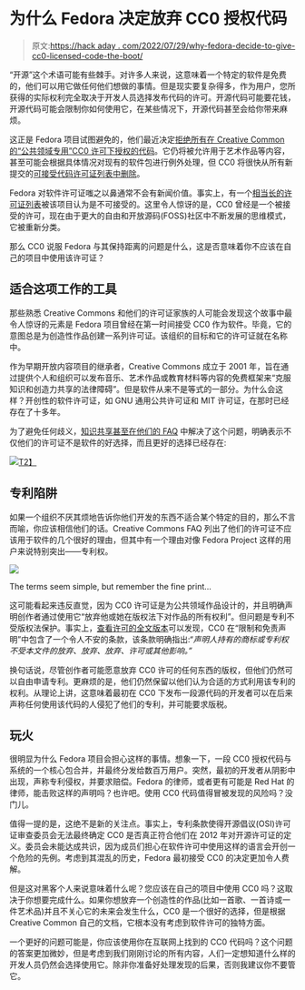 # 为什么 Fedora 决定放弃 CC0 授权代码

> 原文:[https://hack aday . com/2022/07/29/why-fedora-decide-to-give-cc0-licensed-code-the-boot/](https://hackaday.com/2022/07/29/why-fedora-decided-to-give-cc0-licensed-code-the-boot/)

“开源”这个术语可能有些棘手。对许多人来说，这意味着一个特定的软件是免费的，他们可以用它做任何他们想做的事情。但是现实要复杂得多，作为用户，您所获得的实际权利完全取决于开发人员选择发布代码的许可。开源代码可能要花钱，开源代码可能会限制你如何使用它，在某些情况下，开源代码甚至会给你带来麻烦。

这正是 Fedora 项目试图避免的，他们最近决定[拒绝所有在 Creative Common 的“公共领域专用”CC0 许可下授权的代码](https://lists.fedoraproject.org/archives/list/legal@lists.fedoraproject.org/thread/RRYM3CLYJYW64VSQIXY6IF3TCDZGS6LM/)。它仍将被允许用于艺术作品等内容，甚至可能会根据具体情况对现有的软件包进行例外处理，但 CC0 将很快从所有新提交的[可接受代码许可证列表中删除](https://fedoraproject.org/wiki/Licensing:Main#Good_Licenses)。

Fedora 对软件许可证嗤之以鼻通常不会有新闻价值。事实上，有一个[相当长的许可证列表](https://fedoraproject.org/wiki/Licensing:Main#Bad_Licenses)被该项目认为是不可接受的。这里令人惊讶的是，CC0 曾经是一个被接受的许可，现在由于更大的自由和开放源码(FOSS)社区中不断发展的思维模式，它被重新分类。

那么 CC0 说服 Fedora 与其保持距离的问题是什么，这是否意味着你不应该在自己的项目中使用该许可证？

## 适合这项工作的工具

那些熟悉 Creative Commons 和他们的许可证家族的人可能会发现这个故事中最令人惊讶的元素是 Fedora 项目曾经在第一时间接受 CC0 作为软件。毕竟，它的意图总是为创造性作品创建一系列许可证。该组织的目标和它的许可证就在名称中。

作为早期开放内容项目的继承者，Creative Commons 成立于 2001 年，旨在通过提供个人和组织可以发布音乐、艺术作品或教育材料等内容的免费框架来“克服知识和创造力共享的法律障碍”。但是软件从来不是等式的一部分。为什么会这样？开创性的软件许可证，如 GNU 通用公共许可证和 MIT 许可证，在那时已经存在了十多年。

为了避免任何歧义，[知识共享甚至在他们的 FAQ](https://creativecommons.org/faq/#can-i-apply-a-creative-commons-license-to-software) 中解决了这个问题，明确表示不仅他们的许可证不是软件的好选择，而且更好的选择已经存在:

[![](../Images/ae3a8d8c8e5f3706a26c92d1b1a2eaf0.png)T2】](https://hackaday.com/wp-content/uploads/2022/07/cc0_faq.png)

## 专利陷阱

如果一个组织不厌其烦地告诉你他们开发的东西不适合某个特定的目的，那么不言而喻，你应该相信他们的话。Creative Commons FAQ 列出了他们的许可证不应该用于软件的几个很好的理由，但其中有一个理由对像 Fedora Project 这样的用户来说特别突出——专利权。

[![](../Images/1f23c569472acbd692163c0138eb838a.png)](https://hackaday.com/wp-content/uploads/2022/07/cc0_terms.png)

The terms seem simple, but remember the fine print…

这可能看起来违反直觉，因为 CC0 许可证是为公共领域作品设计的，并且明确声明创作者通过使用它“放弃他或她在版权法下对作品的所有权利”。但问题是专利不受版权法保护。事实上，[查看许可的全文版本](https://creativecommons.org/publicdomain/zero/1.0/legalcode)可以发现，CC0 在“限制和免责声明”中包含了一个令人不安的条款，该条款明确指出:“*声明人持有的商标或专利权不受本文件的放弃、放弃、放弃、许可或其他影响。”*

换句话说，尽管创作者可能愿意放弃 CC0 许可的任何东西的版权，但他们仍然可以自由申请专利。更麻烦的是，他们仍然保留以他们认为合适的方式利用该专利的权利。从理论上讲，这意味着最初在 CC0 下发布一段源代码的开发者可以在后来声称任何使用该代码的人侵犯了他们的专利，并可能要求版税。

## 玩火

很明显为什么 Fedora 项目会担心这样的事情。想象一下，一段 CC0 授权代码与系统的一个核心包合并，并最终分发给数百万用户。突然，最初的开发者从阴影中出现，声称专利侵权，并要求赔偿。Fedora 的律师，或者更有可能是 Red Hat 的律师，能击败这样的声明吗？也许吧。使用 CC0 代码值得冒被发现的风险吗？没门儿。

值得一提的是，这绝不是新的关注点。事实上，专利条款使得开源倡议(OSI)许可证审查委员会无法最终确定 CC0 是否真正符合他们在 2012 年对开源许可证的定义。委员会未能达成共识，因为成员们担心在软件许可中使用这样的语言会开创一个危险的先例。考虑到其混乱的历史，Fedora 最初接受 CC0 的决定更加令人费解。

但是这对黑客个人来说意味着什么呢？您应该在自己的项目中使用 CC0 吗？这取决于你想要完成什么。如果你想放弃一个创造性的作品(比如一首歌、一首诗或一件艺术品)并且不关心它的未来会发生什么，CC0 是一个很好的选择，但是根据 Creative Common 自己的文档，它根本没有考虑到软件许可的独特方面。

一个更好的问题可能是，你应该使用你在互联网上找到的 CC0 代码吗？这个问题的答案更加微妙，但是考虑到我们刚刚讨论的所有内容，人们一定想知道什么样的开发人员仍然会选择使用它。除非你准备好处理发现的后果，否则我建议你不要管它。